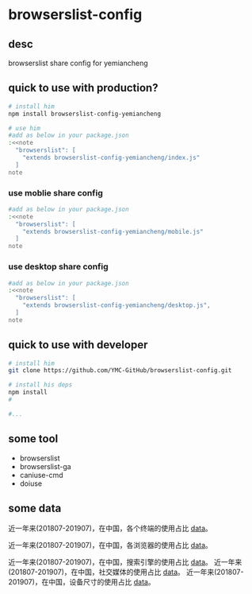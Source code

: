 # browserslist-config

## desc

browserslist share config for yemiancheng

## quick to use with production?
```sh
# install him
npm install browserslist-config-yemiancheng

# use him
#add as below in your package.json
:<<note
  "browserslist": [
    "extends browserslist-config-yemiancheng/index.js"
  ]
note
```

### use moblie share config
```sh
#add as below in your package.json
:<<note
  "browserslist": [
    "extends browserslist-config-yemiancheng/mobile.js"
  ]
note
```

### use desktop share config
```sh
#add as below in your package.json
:<<note
  "browserslist": [
    "extends browserslist-config-yemiancheng/desktop.js",
  ]
note
```

## quick to use with developer
```sh
# install him
git clone https://github.com/YMC-GitHub/browserslist-config.git

# install his deps
npm install
#

#...
```

## some tool

- browserslist
- browserslist-ga
- caniuse-cmd
- doiuse 

## some data 

近一年来(201807-201907)，在中国，各个终端的使用占比  [data](./note/data-device-usage.md)。

近一年来(201807-201907)，在中国，各浏览器的使用占比 [data](./note/data-browser-usage.md)。


近一年来(201807-201907)，在中国，搜索引擎的使用占比 [data](./note/data-searchengine-usage.md)。
近一年来(201807-201907)，在中国，社交媒体的使用占比 [data](./note/data-socialmedia-usage.md)。
近一年来(201807-201907)，在中国，设备尺寸的使用占比 [data](./note/data-screenresolution-usage.md)。